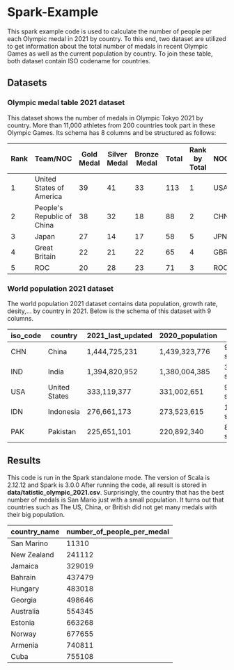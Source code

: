 # Spark-Example

This spark example code is used to calculate the number of people per each Olympic medal in 2021 by country. To this end, two dataset are utilized to get information about the total number of medals in recent Olympic Games as well as the current population by country.
To join these table, both dataset contain ISO codename for countries.

## Datasets

### Olympic medal table 2021 dataset
This dataset shows the number of medals in Olympic Tokyo 2021 by country. More than 11,000 athletes from 200 countries took part in these Olympic Games. Its schema has 8 columns and be structured as follows:

| Rank | Team/NOC                   | Gold Medal | Silver Medal | Bronze Medal | Total | Rank by Total | NOCCode |
|------|----------------------------|------------|--------------|--------------|-------|---------------|---------|
| 1    | United States of America   | 39         | 41           | 33           | 113   | 1             | USA     |
| 2    | People's Republic of China | 38         | 32           | 18           | 88    | 2             | CHN     |
| 3    | Japan                      | 27         | 14           | 17           | 58    | 5             | JPN     |
| 4    | Great Britain              | 22         | 21           | 22           | 65    | 4             | GBR     |
| 5    | ROC                        | 20         | 28           | 23           | 71    | 3             | ROC     |

### World population 2021 dataset
The world population 2021 dataset contains data population, growth rate, desity,... by country in 2021. Below is the schema of this dataset with 9 columns.

| iso_code | country       | 2021_last_updated | 2020_population | area            | density_sq_km | growth_rate | world_% | rank |
|----------|---------------|-------------------|-----------------|-----------------|---------------|-------------|---------|------|
| CHN      | China         | 1,444,725,231     | 1,439,323,776   | 9,706,961 sq_km | 149/sq_km     | 0.34%       | 18.34%  | 1    |
| IND      | India         | 1,394,820,952     | 1,380,004,385   | 3,287,590 sq_km | 424/sq_km     | 0.97%       | 17.69%  | 2    |
| USA      | United States | 333,119,377       | 331,002,651     | 9,372,610 sq_km | 36/sq_km      | 0.58%       | 4.23%   | 3    |
| IDN      | Indonesia     | 276,661,173       | 273,523,615     | 1,904,569 sq_km | 145/sq_km     | 1.04%       | 3.51%   | 4    |
| PAK      | Pakistan      | 225,651,101       | 220,892,340     | 881,912 sq_km   | 255/sq_km     | 1.95%       | 2.86%   | 5    |

## Results

This code is run in the Spark standalone mode. The version of Scala is 2.12.12 and Spark is 3.0.0
After running the code, all result is stored in **data/tatistic_olympic_2021.csv**. 
Surprisingly, the country that has the best number of medals is San Mario just with a small population. It turns out that countries such as The US, China, or British did not get many medals with their big population.

| country_name | number_of_people_per_medal |
|--------------|----------------------------|
| San Marino   | 11310                      |
| New Zealand  | 241112                     |
| Jamaica      | 329019                     |
| Bahrain      | 437479                     |
| Hungary      | 483018                     |
| Georgia      | 498646                     |
| Australia    | 554345                     |
| Estonia      | 663268                     |
| Norway       | 677655                     |
| Armenia      | 740811                     |
| Cuba         | 755108                     |



